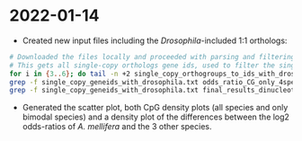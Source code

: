 # 2022-01-14

- Created new input files including the *Drosophila*-included 1:1 orthologs:
```bash
# Downloaded the files locally and proceeded with parsing and filtering
# This gets all single-copy orthologs gene ids, used to filter the singatures files
for i in {3..6}; do tail -n +2 single_copy_orthogroups_to_ids_with_drosophila.tsv | awk -v col="$i" '{print $col}' >> single_copy_geneids_with_drosophila.txt; done
grep -f single_copy_geneids_with_drosophila.txt odds_ratio_CG_only_4species_renamed.txt > odds_ratio_CG_only_4species_renamed_single_copy_only_with_drosophila.txt
grep -f single_copy_geneids_with_drosophila.txt final_results_dinucleotide_odds_ratio_4species_renamed.txt  > final_results_dinucleotide_odds_ratio_4species_renamed_single_copy_only_with_drosophila.txt
```
- Generated the scatter plot, both CpG density plots (all species and only bimodal species) and a density plot of the differences between the log2 odds-ratios of *A. mellifera* and the 3 other species.